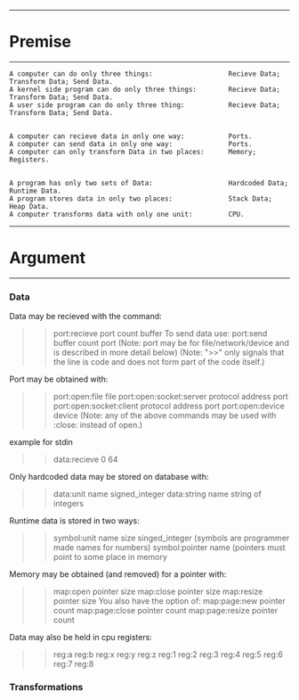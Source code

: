 -------------------------------------------------------------------------------------------------------------------------------

# Premise

-------------------------------------------------------------------------------------------------------------------------------
```
A computer can do only three things:                   Recieve Data; Transform Data; Send Data.  
A kernel side program can do only three things:        Recieve Data; Transform Data; Send Data.  
A user side program can do only three thing:           Recieve Data; Transform Data; Send Data.  
  
  
A computer can recieve data in only one way:           Ports.  
A computer can send data in only one way:              Ports.  
A computer can only transform Data in two places:      Memory; Registers.  

  
A program has only two sets of Data:                   Hardcoded Data; Runtime Data.  
A program stores data in only two places:              Stack Data; Heap Data.  
A computer transforms data with only one unit:         CPU.
```
  
-------------------------------------------------------------------------------------------------------------------------------

# Argument  

-------------------------------------------------------------------------------------------------------------------------------
  

  
### Data

Data may be recieved with the command:  
>> port:recieve port count buffer
To send data use:
>> port:send buffer count port
(Note: port may be for file/network/device and is described in more detail below)
(Note: ">>" only signals that the line is code and does not form part of the code itself.)

Port may be obtained with:
>> port:open:file          file
>> port:open:socket:server protocol address port
>> port:open:socket:client protocol address port
>> port:open:device        device 
(Note: any of the above commands may be used with :close: instead of open.)

example for stdin
>> data:recieve 0 64

Only hardcoded data may be stored on database with:
>> data:unit name signed_integer
>> data:string name string of integers

Runtime data is stored in two ways:
>> symbol:unit name size singed_integer
(symbols are programmer made names for numbers)
>> symbol:pointer name
(pointers must point to some place in memory

Memory may be obtained (and removed) for a pointer with:
>> map:open        pointer size
>> map:close       pointer size
>> map:resize      pointer size
You also have the option of:
>> map:page:new    pointer count
>> map:page:close  pointer count
>> map:page:resize pointer count

Data may also be held in cpu registers:
>> reg:a
>> reg:b
>> reg:x
>> reg:y
>> reg:z
>> reg:1
>> reg:2
>> reg:3
>> reg:4
>> reg:5
>> reg:6
>> reg:7
>> reg:8

### Transformations





